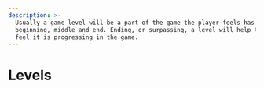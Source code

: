 ```yaml
---
description: >-
  Usually a game level will be a part of the game the player feels has a
  beginning, middle and end. Ending, or surpassing, a level will help the player
  feel it is progressing in the game.
---
```


# Levels

